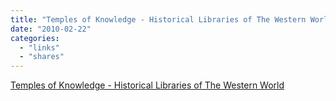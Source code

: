 ```yaml
---
title: "Temples of Knowledge - Historical Libraries of The Western World"
date: "2010-02-22"
categories: 
  - "links"
  - "shares"
---
```


[Temples of Knowledge - Historical Libraries of The Western World](http://www.templesofknowledge.com/libraries.html)
